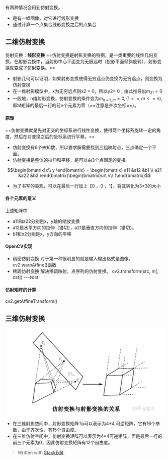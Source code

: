 有两种情况会用到仿射变换。
- 是有一幅图像，对它进行线形变换
- 通过计算一个点集合线形变换之后的点集合
## 二维仿射变换
仿射变换：**线形变换**
==仿射变换是射影变换的特例，是一类重要的线性几何变换，在射影变换中，当射影中心平面变为无限远时（投影平面倾斜旋转），射影变换就变成了仿射变换。==
- 射影几何可以证明，如果射影变换使得无穷远点仍变换为无穷远点，则变换为仿射变换
- 在一维射影模型中，x为无穷远点则x2 = 0，所以y2= 0；由此推导出$m_{21}= 0$
- 一般地，n维射影变换，仿射变换的条件变为$m_{n+1,m} = 0,(1<=m<=n)$,即M矩阵的最后一行的前n个元素为零（==注意是齐次坐标==）。

#### 原理
==仿射变换就是先对正交的坐标系进行线性变换，使得两个坐标系旋转一定的角度，然后在对变换之后的坐标系进行平移。==
- 仿射变换有6个未知数，所以要求解需要找到三组映射点，三点确定一个平面。
- 仿射变换是整体的拉伸和平移，是可以由3个点固定的变换。

$$\begin{bmatrix}x\\ y
\end{bmatrix} = \begin{bmatrix}
a11 &a12  &b1 \\
a21 &a22  &b2
\end{bmatrix}\begin{bmatrix}u\\ v\\ 1\end{bmatrix}$$
- 为了书写的美观，可以在最后一行加上【0 ，0 ，1】，将其转化为3*3的大小

#### 各个元素的意义
上述矩阵中
- a11和a22分别是x，y轴的缩放变换
- a12是水平方向的拉伸（错切），a21是垂直方向的拉伸（错切）。
- b1和b2分别是x，y方向的平移
#### OpenCV实现
- 稠密仿射变换
对于第一种很明显的就是输入输出格式是图像。
cv2.warpAffine()函数
- 稀疏仿射变换
解决稀疏映射，点序列的仿射变换。
cv2.transform(src, m[, dst]) ---》dst
#### 仿射矩阵的计算
cv2.getAffineTransform()

## 三维仿射变换
![](picture/2仿射变换-d936279e.png)
- 在三维射影空间中，射影变换矩阵Tp可以表示为4*4 可逆矩阵，它有16个参数，由于齐次性，有15个自由度。
- 在三维仿射空间中，仿射变换矩阵可以表示为4*4可逆矩阵，但是最后一行的前三个元素为0，因此仿射变换矩阵有12个自由度。





> Written with [StackEdit](https://stackedit.io/).
<!--stackedit_data:
eyJoaXN0b3J5IjpbNjUyNDQ1MDA2LDE4NTU5MzQ4NDhdfQ==
-->
